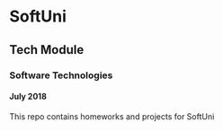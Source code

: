 # SoftUni
## Tech Module
### Software Technologies
#### July 2018

This repo contains homeworks and projects for SoftUni

